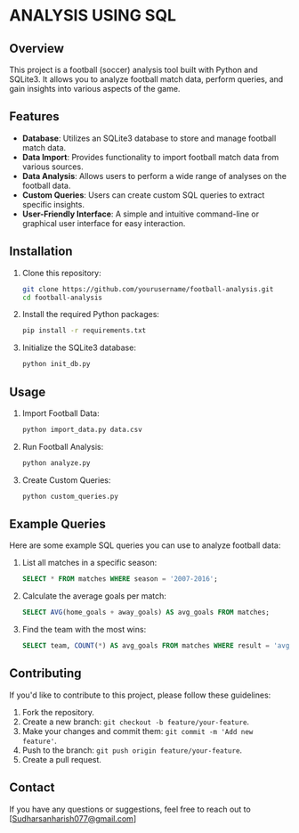# ANALYSIS USING SQL

## Overview

This project is a football (soccer) analysis tool built with Python and SQLite3. It allows you to analyze football match data, perform queries, and gain insights into various aspects of the game.

## Features

- **Database**: Utilizes an SQLite3 database to store and manage football match data.
- **Data Import**: Provides functionality to import football match data from various sources.
- **Data Analysis**: Allows users to perform a wide range of analyses on the football data.
- **Custom Queries**: Users can create custom SQL queries to extract specific insights.
- **User-Friendly Interface**: A simple and intuitive command-line or graphical user interface for easy interaction.

## Installation

1. Clone this repository:

   ```bash
   git clone https://github.com/yourusername/football-analysis.git
   cd football-analysis
   ```

2. Install the required Python packages:

   ```bash
   pip install -r requirements.txt
   ```

3. Initialize the SQLite3 database:

   ```bash
   python init_db.py
   ```

## Usage

1. Import Football Data:

   ```bash
   python import_data.py data.csv
   ```

2. Run Football Analysis:

   ```bash
   python analyze.py
   ```

3. Create Custom Queries:

   ```sql
   python custom_queries.py
   ```

## Example Queries

Here are some example SQL queries you can use to analyze football data:

1. List all matches in a specific season:

   ```sql
   SELECT * FROM matches WHERE season = '2007-2016';
   ```

2. Calculate the average goals per match:

   ```sql
   SELECT AVG(home_goals + away_goals) AS avg_goals FROM matches;
   ```

3. Find the team with the most wins:

   ```sql
   SELECT team, COUNT(*) AS avg_goals FROM matches WHERE result = 'avg_goals' GROUP BY team ORDER BY wins DESC LIMIT 1;
   ```


## Contributing

If you'd like to contribute to this project, please follow these guidelines:

1. Fork the repository.
2. Create a new branch: `git checkout -b feature/your-feature`.
3. Make your changes and commit them: `git commit -m 'Add new feature'`.
4. Push to the branch: `git push origin feature/your-feature`.
5. Create a pull request.


## Contact

If you have any questions or suggestions, feel free to reach out to [Sudharsanharish077@gmail.com]

